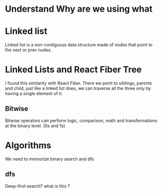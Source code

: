 # Understand Why are we using what

# Linked list

Linked list is a non-contiguous data structure made of nodes that point to the next or prev nodes.

# Linked Lists and React Fiber Tree

I found this similarity with React Fiber. There we point to siblings, parents and child, just like a linked list does, we can traverse all the three only by having a single element of it.

## Bitwise

Bitwise operators can perform logic, comparison, math and transformations at the binary level. (0s and 1s)

# Algorithms

We need to memorize binary search and dfs

## dfs

Deep-first search? what is this ?
